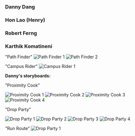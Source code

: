 ### Danny Dang

### Hon Lao (Henry)

### Robert Ferng

### Karthik Komatineni

"Path Finder"
![Path Finder 1](/images/storyboards/S2.jpg)
![Path Finder 2](/images/storyboards/S3.jpg)

"Campus Rider"
![Campus Rider 1](/images/storyboards/ss.jpg)






**Danny's storyboards:**

"Proximity Cook"

![Proximity Cook 1](/images/storyboards/DDstoryboard1-1.JPG)
![Proximity Cook 2](/images/storyboards/DDstoryboard1-2.JPG)
![Proximity Cook 3](/images/storyboards/DDstoryboard1-3.JPG)
![Proximity Cook 4](/images/storyboards/DDstoryboard1-4.JPG)


"Drop Party"

![Drop Party 1](/images/storyboards/DDstoryboard2-1.JPG)
![Drop Party 2](/images/storyboards/DDstoryboard2-2.JPG)
![Drop Party 3](/images/storyboards/DDstoryboard2-3.JPG)
![Drop Party 4](/images/storyboards/DDstoryboard2-4.JPG)

"Run Route"
![Drop Party 1](/images/storyboards/RFstoryboard.JPG)










